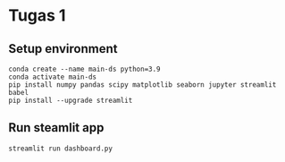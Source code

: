 # Tugas 1

## Setup environment
```
conda create --name main-ds python=3.9
conda activate main-ds
pip install numpy pandas scipy matplotlib seaborn jupyter streamlit babel
pip install --upgrade streamlit
```

## Run steamlit app
```
streamlit run dashboard.py
```
